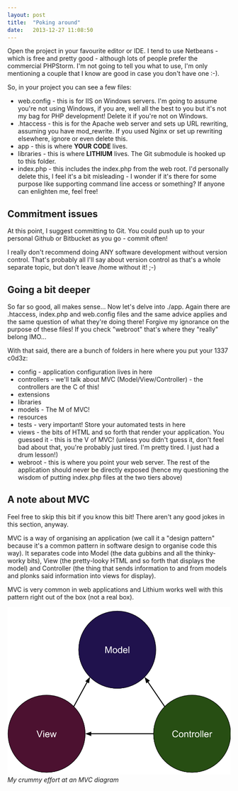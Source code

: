 ```yaml
---
layout: post
title:  "Poking around"
date:   2013-12-27 11:08:50
---
```


Open the project in your favourite editor or IDE. I tend to use Netbeans - which is free and pretty good - although lots of people prefer the commercial PHPStorm. I'm not going to tell you what to use, I'm only mentioning a couple that I know are good in case you don't have one :-).

So, in your project you can see a few files:

* web.config - this is for IIS on Windows servers. I'm going to assume you're not using Windows, if you are, well all the best to you but it's not my bag for PHP development! Delete it if you're not on Windows.
* .htaccess - this is for the Apache web server and sets up URL rewriting, assuming you have mod_rewrite. If you used Nginx or set up rewriting elsewhere, ignore or even delete this.
* app - this is where **YOUR CODE** lives.
* libraries - this is where **LITHIUM** lives. The Git submodule is hooked up to this folder.
* index.php - this includes the index.php from the web root. I'd personally delete this, I feel it's a bit misleading - I wonder if it's there for some purpose like supporting command line access or something? If anyone can enlighten me, feel free!

## Commitment issues

At this point, I suggest committing to Git. You could push up to your personal Github or Bitbucket as you go - commit often!

I really don't recommend doing ANY software development without version control. That's probably all I'll say about version control as that's a whole separate topic, but don't leave /home without it! ;-)

## Going a bit deeper

So far so good, all makes sense... Now let's delve into ./app. Again there are .htaccess, index.php and web.config files and the same advice applies and the same question of what they're doing there! Forgive my ignorance on the purpose of these files! If you check "webroot" that's where they "really" belong IMO...

With that said, there are a bunch of folders in here where you put your 1337 c0d3z:

* config - application configuration lives in here
* controllers - we'll talk about MVC (Model/View/Controller) - the controllers are the C of this!
* extensions
* libraries
* models - The M of MVC!
* resources
* tests - very important! Store your automated tests in here
* views - the bits of HTML and so forth that render your application. You guessed it - this is the V of MVC! (unless you didn't guess it, don't feel bad about that, you're probably just tired. I'm pretty tired. I just had a drum lesson!)
* webroot - this is where you point your web server. The rest of the application should never be directly exposed (hence my questioning the wisdom of putting index.php files at the two tiers above)

## A note about MVC

Feel free to skip this bit if you know this bit! There aren't any good jokes in this section, anyway.

MVC is a way of organising an application (we call it a "design pattern" because it's a common pattern in software design to organise code this way). It separates code into Model (the data gubbins and all the thinky-worky bits), View (the pretty-looky HTML and so forth that displays the model) and Controller (the thing that sends information to and from models and plonks said information into views for display).

MVC is very common in web applications and Lithium works well with this pattern right out of the box (not a real box).

![My crummy MVC diagram](assets/mvc.png)
_My crummy effort at an MVC diagram_

